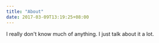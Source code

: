 ```yaml
---
title: "About"
date: 2017-03-09T13:19:25+08:00
---
```


I really don't know much of anything.  I just talk about it a lot.
